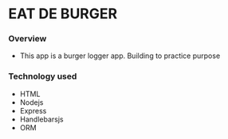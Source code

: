 # EAT DE BURGER
### Overview
  * This app is a burger logger app. Building to practice purpose
  
### Technology used
  * HTML
  * Nodejs
  * Express
  * Handlebarsjs
  * ORM
